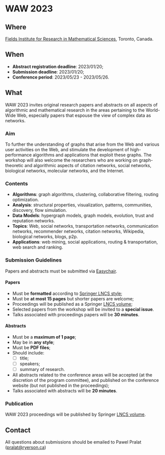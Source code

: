 # WAW 2023

## Where 

[Fields Institute for Research in Mathematical Sciences](http://www.fields.utoronto.ca), Toronto, Canada. 

## When 

- **Abstract registration deadline**: 2023/01/20; 
- **Submission deadline**: 2023/01/20; 
- **Conference period**: 2023/05/23 - 2023/05/26. 

## What 

WAW 2023 invites original research papers and abstracts on all aspects of algorithmic and mathematical research in the areas pertaining to the World-Wide Web, especially papers that espouse the view of complex data as networks.

### Aim

To further the understanding of graphs that arise from the Web and various user activities on the Web, and stimulate the development of high-performance algorithms and applications that exploit these graphs. The workshop will also welcome the researchers who are working on graph-theoretic and algorithmic aspects of citation networks, social networks, biological networks, molecular networks, and the Internet.

### Contents 

- **Algorithms**: graph algorithms, clustering, collaborative filtering, routing optimization.
- **Analysis**: structural properties, visualization, patterns, communities, discovery, flow simulation.
- **Data Models**: hypergraph models, graph models, evolution, trust and reputation networks.
- **Topics**: Web, social networks, transportation networks, communication networks, recommender networks, citation networks, Wikipedia, biological networks, blogs, p2p.
- **Applications**: web mining, social applications, routing & transportation, web search and ranking.

### Submission Guidelines 

Papers and abstracts must be submitted via [Easychair](https://easychair.org/conferences/?conf=waw2023).

#### Papers

- Must be **formatted** according to [Springer LNCS style](http://www.springer.com/computer/lncs?SGWID=0-164-6-793341-0);
- Must be **at most 15 pages** but shorter papers are welcome;
- Proceedings will be published as a Springer [LNCS volume](http://www.springer.com/computer/lncs?SGWID=0-164-0-0-0);
- Selected papers from the workshop will be invited to a **special issue**. 
- Talks associated with proceedings papers will be **30 minutes**.

#### Abstracts 

- Must be a **maximum of 1 page**; 
- May be in **any style**;
- Must be **PDF files**;
- Should include: 
  - [ ] title;
  - [ ] speakers;
  - [ ] summary of research. 
- All abstracts related to the conference areas will be accepted (at the discretion of the program committee), and published on the conference website (but not published in the proceedings);
- Talks associated with abstracts will be **20 minutes**.

### Publication 

WAW 2023 proceedings will be published by Springer [LNCS volume](http://www.springer.com/computer/lncs?SGWID=0-164-0-0-0). 

## Contact 

All questions about submissions should be emailed to Pawel Pralat (pralat@ryerson.ca)